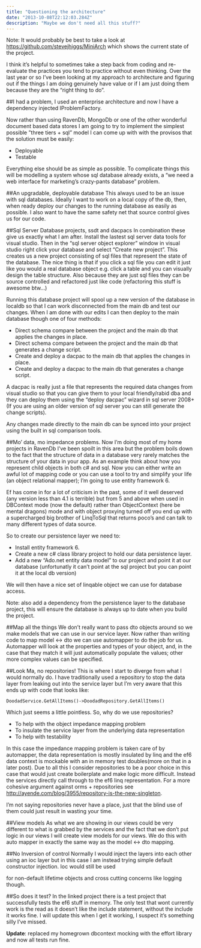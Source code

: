 ```yaml
---
title: "Questioning the architecture"
date: "2013-10-08T22:12:03.284Z"
description: "Maybe we don't need all this stuff?"
---
```


Note: It would probably be best to take a look at https://github.com/stevejhiggs/MiniArch which shows the current state of the project.

I think it’s helpful to sometimes take a step back from coding and re-evaluate the practices you tend to practice without even thinking. Over the last year or so I’ve been looking at my approach to architecture and figuring out if the things I am doing genuinely have value or if I am just doing them because they are the “right thing to do”.

##I had a problem, I used an enterprise architecture and now I have a dependency injected IProblemFactory.

Now rather than using RavenDb, MongoDb or one of the other wonderful document based data stores I am going to try to implement the simplest possible ”three tiers + sql” model I can come up with with the provisos that the solution must be easily:

- Deployable
- Testable

Everything else should be as simple as possible. To complicate things this will be modelling a system whose sql database already exists, a “we need a web interface for marketing’s crazy-pants database” problem.

##An upgradable, deployable database
This always used to be an issue with sql databases. Ideally I want to work on a local copy of the db, then, when ready deploy our changes to the running database as easily as possible. I also want to have the same safety net that source control gives us for our code.

##Sql Server Database projects, ssdt and dacpacs
In combination these give us exactly what I am after. Install the lastest sql server data tools for visual studio. Then in the “sql server object explorer” window in visual studio right click your database and select “Create new project”. This creates us a new project consisting of sql files that represent the state of the database. The nice thing is that if you click a sql file you can edit it just like you would a real database object e.g. click a table and you can visually design the table structure. Also because they are just sql files they can be source controlled and refactored just like code (refactoring this stuff is awesome btw…)

Running this database project will spool up a new version of the database in localdb so that I can work disconnected from the main db and test our changes. When I am done with our edits I can then deploy to the main database though one of four methods:

- Direct schema compare between the project and the main db that applies the changes in place.
- Direct schema compare between the project and the main db that generates a change script.
- Create and deploy a dacpac to the main db that applies the changes in place.
- Create and deploy a dacpac to the main db that generates a change script.

A dacpac is really just a file that represents the required data changes from visual studio so that you can give them to your local friendly/rabid dba and they can deploy them using the “deploy dacpac” wizard in sql server 2008+ (If you are using an older version of sql server you can still generate the change scripts).

Any changes made directly to the main db can be synced into your project using the built in sql comparison tools.

##Mo’ data, mo impedance problems.
Now I’m doing most of my home projects in RavenDb I’ve been spoilt in this area but the problem boils down to the fact that the structure of data in a database very rarely matches the structure of your data in your app. As an example think about how you represent child objects in both c# and sql. Now you can either write an awful lot of mapping code or you can use a tool to try and simplify your life (an object relational mapper); I’m going to use entity framework 6.

Ef has come in for a lot of criticism in the past, some of it well deserved (any version less than 4.1 is terrible) but from 5 and above when used in DBContext mode (now the default) rather than ObjectContext (here be mental dragons) mode and with object proxying turned off you end up with a supercharged big brother of LinqToSql that returns poco’s and can talk to many different types of data source.

So to create our persistence layer we need to:

- Install entity framework 6.
- Create a new c# class library project to hold our data persistence layer.
- Add a new “Ado.net entity data model” to our project and point it at our database (unfortunatly it can’t point at the sql project but you can point it at the local db version)

We will then have a nice set of linqable object we can use for database access.

Note: also add a dependency from the persistence layer to the database project, this will ensure the database is always up to date when you build the project.

##Map all the things
We don’t really want to pass dto objects around so we make models that we can use in our service layer. Now rather than writing code to map model <-> dto we can use automapper to do the job for us. Automapper will look at the properties and types of your object, and, in the case that they match it will just automatically populate the values; other more complex values can be specified.

##Look Ma, no repositories!
This is where I start to diverge from what I would normally do. I have traditionally used a repository to stop the data layer from leaking out into the service layer but I’m very aware that this ends up with code that looks like:

    DoodadService.GetAllItems()->DoodadRepository.GetAllItems()

Which just seems a little pointless. So, why do we use repositories?

- To help with the object impedance mapping problem
- To insulate the service layer from the underlying data representation
- To help with testability

In this case the impedance mapping problem is taken care of by automapper, the data representation is mostly insulated by linq and the ef6 data context is mockable with an in memory test doubles(more on that in a later post). Due to all this I consider repositories to be a poor choice in this case that would just create boilerplate and make logic more difficult. Instead the services directly call through to the ef6 linq representation. For a more cohesive argument against orms + repositories see http://ayende.com/blog/3955/repository-is-the-new-singleton.

I’m not saying repositories never have a place, just that the blind use of them could just result in wasting your time.

##View models
As what we are showing in our views could be very different to what is grabbed by the services and the fact that we don’t put logic in our views I will create view models for our views. We do this with auto mapper in exactly the same way as the model <-> dto mapping.

##No Inversion of control
Normally I would inject the layers into each other using an ioc layer but in this case I am instead trying simple default constructor injection. Ioc would still be used

for non-default lifetime objects and cross cutting concerns like logging though.

##So does it test?
In the linked project there is a test project that successfully tests the ef6 stuff in memory. The only test that wont currently work is the read as it doesn’t like the include statement, without the include it works fine. I will update this when I get it working, I suspect it’s something silly I’ve missed.

**Update**: replaced my homegrown dbcontext mocking with the effort library and now all tests run fine.
